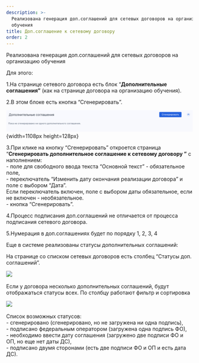 ```yaml
---
description: >-
  Реализована генерация доп.соглашений для сетевых договоров на организацию
  обучения
title: Доп.соглашение к сетевому договору
order: 2
---
```


Реализована генерация доп.соглашений для сетевых договоров на организацию обучения

Для этого:

1\.На странице сетевого договора есть блок “**Дополнительные соглашения”** (как на странице договора на организацию обучения).

2\.В этом блоке есть кнопка “Сгенерировать”.

![](./dop.soglashenie-k-setevomu-dogovoru.png){width=1108px height=128px}

3\.При клике на кнопку “Сгенерировать” откроется страница “**Сгенерировать дополнительное соглашение к сетевому договору ”** с наполнением:\
\- поле для свободного ввода текста “Основной текст” - обязательное поле,\
\- переключатель “Изменить дату окончания реализации договора” и поле с выбором “Дата”.\
Если переключатель включен, поле с выбором даты обязательное, если не включен - необязательное.\
\- кнопка “Сгенерировать”.

4\.Процесс подписания доп.соглашений не отличается от процесса подписания сетевого договора.

5\.Нумерация в доп.соглашениях будет по порядку 1, 2, 3, 4

Еще в системе реализованы статусы дополнительных соглашений:

На странице со списком сетевых договоров есть столбец “Статусы доп. соглашений”.

![](<./image (88).png>)

Если у договора несколько дополнительных соглашений, будут отображаться статусы всех. По столбцу работают фильтр и сортировка

![](<./image (90).png>)

Список возможных статусов:\
\- сгенерировано (сгенерировано, но не загружена ни одна подпись),\
\- подписано федеральным оператором (загружена одна подпись ФО),\
\- необходимо ввести дату соглашения (загружено две подписи ФО и ОП, но еще нет даты ДС),\
\- подписано двумя сторонами (есть две подписи ФО и ОП и есть дата ДС).


